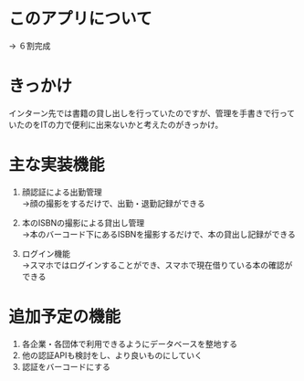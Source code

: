<!-- # 起動
→ php artisan serve
# コンパイル
→ npm run watch -->

# このアプリについて
→ ６割完成
# きっかけ
インターン先では書籍の貸し出しを行っていたのですが、管理を手書きで行っていたのをITの力で便利に出来ないかと考えたのがきっかけ。

# 主な実装機能

1. 顔認証による出勤管理<br>
→顔の撮影をするだけで、出勤・退勤記録ができる

2. 本のISBNの撮影による貸出し管理<br>
→本のバーコード下にあるISBNを撮影するだけで、本の貸出し記録ができる

3. ログイン機能<br>
→スマホではログインすることができ、スマホで現在借りている本の確認ができる


# 追加予定の機能

1. 各企業・各団体で利用できるようにデータベースを整地する
2. 他の認証APIも検討をし、より良いものにしていく
3. 認証をバーコードにする



























